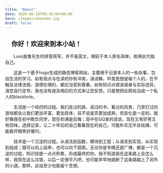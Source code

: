 ```yaml
---
title: "About"
date: 2020-06-26T00:18:09+08:00
hero: /images/aboutme.jpg
draft: false
---
```


## &emsp;你好！欢迎来到本小站！

&emsp;&emsp;Luxs是鲁先生的拼音简写，并不是英文，相较于本人原名简单，故用此代指自己。

&emsp;&emsp;这是一个基于hugo生成的静态博客网站，主要用于记录本人的一些杂事，包括生活的学习。如有观点与在读的你有冲突，请谅解。毕竟思想是每个人的，在不触及法律法规、道德伦理的，都应当受到尊重。如有知识点错误或者与实际违背，请您自行定夺，我也没有提及相应的方式来让您反馈。只是想把此网站当成一个私人的blackhole。

&emsp;&emsp;生活是一个经历的过程。我们走过的路、读过的书、看过的风景，乃至打过的游戏都会让我们更加丰富，更加具体，且不说是否更加成熟，但变化是一定的。就好像我在初中欺负同学，现在却满是后悔；高中在QQ发的说说，现在又有好笑又有回味。选择记录，让二十年后的自己看看现在的自己，可能朴实无华且枯燥，可能眉开眼笑好傻叼。

&emsp;&emsp;技术是一个沉淀的过程。从语法到函数，模块到工程；从语言到实现，从实现到组成；既可以向上延申，也可以向下探索。无论你是专精还是广博，都是一个沉淀的过程，知识技能一点点积累，形成最终的你。我不知道我在这条路上会怎么样，我现在这么垃圾，以后一定很平凡吧，也可能早早地就断了这条路踏上了另外的小道。那样，此站至少也能留个念想。
